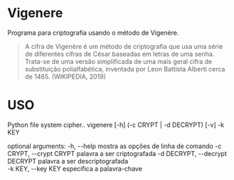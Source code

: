 # Vigenere
Programa para criptografia usando o método de Vigenère.

> A cifra de Vigenère é um método de criptografia que usa uma série de diferentes cifras de César baseadas em letras de uma senha. Trata-se de uma versão simplificada de uma mais geral cifra de substituição polialfabética, inventada por Leon Battista Alberti cerca de 1465.
(WIKIPEDIA, 2019)

# USO

Python file system cipher.. vigenere [-h] (-c CRYPT | -d DECRYPT)
                                             [-v] -k KEY

optional arguments:
  -h, --help            mostra as opções de linha de comando
  -c CRYPT, --crypt CRYPT
                        palavra a ser criptografada
  -d DECRYPT, --decrypt DECRYPT
                        palavra a ser descriptografada  
  -k KEY, --key KEY     especifica a palavra-chave
